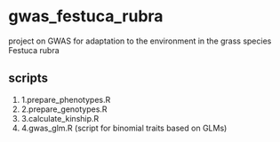 # gwas_festuca_rubra
project on GWAS for adaptation to the environment in the grass species Festuca rubra


## scripts

1. 1.prepare_phenotypes.R
2. 2.prepare_genotypes.R
3. 3.calculate_kinship.R
4. 4.gwas_glm.R (script for binomial traits based on GLMs)
